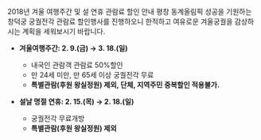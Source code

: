 2018년 겨울 여행주간 및 설 연휴 관람료 할인 안내
평창 동계올림픽 성공을 기원하는 창덕궁 궁궐전각 관람료 할인행사를 진행하오니 한적하고 여유로운 겨울궁궐을 감상하시는 계획을 세워보시기 바랍니다.

- **겨울여행주간: 2. 9.(금) → 3. 18.(일)**
  - 내국인 관람객 관람료 50%할인
  - 만 24세 미만, 만 65세 이상 궁궐전각 무료
  - **특별관람(후원 왕실정원) 제외, 단체, 지역주민 중복할인 적용불가.**

- **설날 명절 연휴: 2. 15.(목) → 2. 18.(일)**
  - 궁궐전각 무료개방
  - **특별관람(후원 왕실정원) 제외**